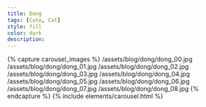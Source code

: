 ```yaml
---
title: Dong
tags: [Cute, Cat]
style: fill
color: dark
description: 
---
```


{% capture carousel_images %}
/assets/blog/dong/dong_00.jpg
/assets/blog/dong/dong_01.jpg
/assets/blog/dong/dong_02.jpg
/assets/blog/dong/dong_03.jpg
/assets/blog/dong/dong_04.jpg
/assets/blog/dong/dong_05.jpg
/assets/blog/dong/dong_06.jpg
/assets/blog/dong/dong_07.jpg
/assets/blog/dong/dong_08.jpg
{% endcapture %}
{% include elements/carousel.html %}